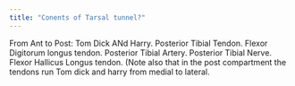 ```yaml
---
title: "Conents of Tarsal tunnel?"
---
```

From Ant to Post: Tom Dick ANd Harry. Posterior Tibial Tendon. Flexor Digitorum longus tendon. Posterior Tibial Artery. Posterior Tibial Nerve. Flexor Hallicus Longus tendon. (Note also that in the post compartment the tendons run Tom dick and harry from medial to lateral.

